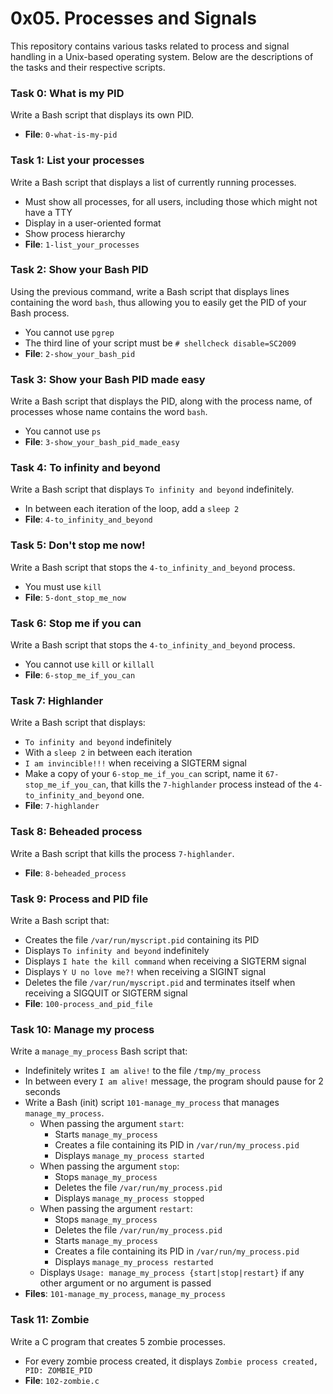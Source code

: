 # 0x05. Processes and Signals

This repository contains various tasks related to process and signal handling in a Unix-based operating system. Below are the descriptions of the tasks and their respective scripts.

### Task 0: What is my PID
Write a Bash script that displays its own PID.
- **File**: `0-what-is-my-pid`

### Task 1: List your processes
Write a Bash script that displays a list of currently running processes.
- Must show all processes, for all users, including those which might not have a TTY
- Display in a user-oriented format
- Show process hierarchy
- **File**: `1-list_your_processes`

### Task 2: Show your Bash PID
Using the previous command, write a Bash script that displays lines containing the word `bash`, thus allowing you to easily get the PID of your Bash process.
- You cannot use `pgrep`
- The third line of your script must be `# shellcheck disable=SC2009`
- **File**: `2-show_your_bash_pid`

### Task 3: Show your Bash PID made easy
Write a Bash script that displays the PID, along with the process name, of processes whose name contains the word `bash`.
- You cannot use `ps`
- **File**: `3-show_your_bash_pid_made_easy`

### Task 4: To infinity and beyond
Write a Bash script that displays `To infinity and beyond` indefinitely.
- In between each iteration of the loop, add a `sleep 2`
- **File**: `4-to_infinity_and_beyond`

### Task 5: Don't stop me now!
Write a Bash script that stops the `4-to_infinity_and_beyond` process.
- You must use `kill`
- **File**: `5-dont_stop_me_now`

### Task 6: Stop me if you can
Write a Bash script that stops the `4-to_infinity_and_beyond` process.
- You cannot use `kill` or `killall`
- **File**: `6-stop_me_if_you_can`

### Task 7: Highlander
Write a Bash script that displays:
- `To infinity and beyond` indefinitely
- With a `sleep 2` in between each iteration
- `I am invincible!!!` when receiving a SIGTERM signal
- Make a copy of your `6-stop_me_if_you_can` script, name it `67-stop_me_if_you_can`, that kills the `7-highlander` process instead of the `4-to_infinity_and_beyond` one.
- **File**: `7-highlander`

### Task 8: Beheaded process
Write a Bash script that kills the process `7-highlander`.
- **File**: `8-beheaded_process`

### Task 9: Process and PID file
Write a Bash script that:
- Creates the file `/var/run/myscript.pid` containing its PID
- Displays `To infinity and beyond` indefinitely
- Displays `I hate the kill command` when receiving a SIGTERM signal
- Displays `Y U no love me?!` when receiving a SIGINT signal
- Deletes the file `/var/run/myscript.pid` and terminates itself when receiving a SIGQUIT or SIGTERM signal
- **File**: `100-process_and_pid_file`

### Task 10: Manage my process
Write a `manage_my_process` Bash script that:
- Indefinitely writes `I am alive!` to the file `/tmp/my_process`
- In between every `I am alive!` message, the program should pause for 2 seconds
- Write a Bash (init) script `101-manage_my_process` that manages `manage_my_process`.
  - When passing the argument `start`:
    - Starts `manage_my_process`
    - Creates a file containing its PID in `/var/run/my_process.pid`
    - Displays `manage_my_process started`
  - When passing the argument `stop`:
    - Stops `manage_my_process`
    - Deletes the file `/var/run/my_process.pid`
    - Displays `manage_my_process stopped`
  - When passing the argument `restart`:
    - Stops `manage_my_process`
    - Deletes the file `/var/run/my_process.pid`
    - Starts `manage_my_process`
    - Creates a file containing its PID in `/var/run/my_process.pid`
    - Displays `manage_my_process restarted`
  - Displays `Usage: manage_my_process {start|stop|restart}` if any other argument or no argument is passed
- **Files**: `101-manage_my_process`, `manage_my_process`

### Task 11: Zombie
Write a C program that creates 5 zombie processes.
- For every zombie process created, it displays `Zombie process created, PID: ZOMBIE_PID`
- **File**: `102-zombie.c`
